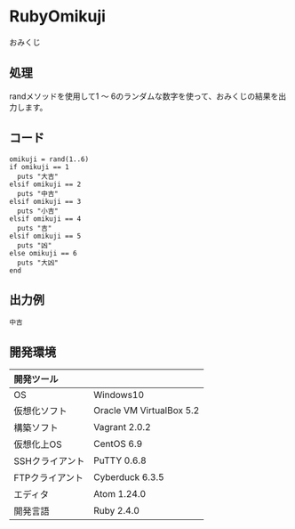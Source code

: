 # RubyOmikuji
おみくじ

## 処理
randメソッドを使用して1 ～ 6のランダムな数字を使って、おみくじの結果を出力します。

## コード
```
omikuji = rand(1..6)
if omikuji == 1
  puts "大吉"
elsif omikuji == 2
  puts "中吉"
elsif omikuji == 3
  puts "小吉"
elsif omikuji == 4
  puts "吉"
elsif omikuji == 5
  puts "凶"
else omikuji == 6
  puts "大凶"
end
```

## 出力例  
```
中吉
```
  
## 開発環境
| 開発ツール |  |
|:-|:-|
| OS | Windows10 |
| 仮想化ソフト | Oracle VM VirtualBox 5.2 |
| 構築ソフト | Vagrant 2.0.2 |
| 仮想化上OS | CentOS 6.9 |
| SSHクライアント | PuTTY 0.6.8 |
| FTPクライアント | Cyberduck 6.3.5 |
| エディタ | Atom 1.24.0 |
| 開発言語 | Ruby 2.4.0 |
